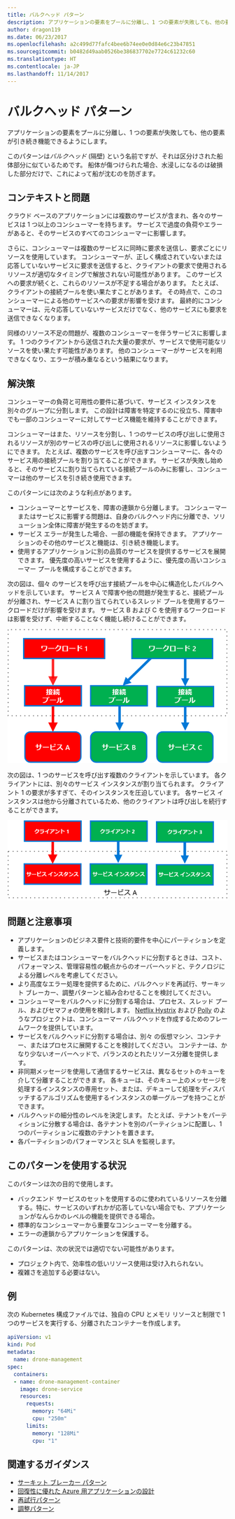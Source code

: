 ```yaml
---
title: バルクヘッド パターン
description: アプリケーションの要素をプールに分離し、1 つの要素が失敗しても、他の要素が引き続き機能できるようにします
author: dragon119
ms.date: 06/23/2017
ms.openlocfilehash: a2c499d77fafc4bee6b74ee0e0d84e6c23b47851
ms.sourcegitcommit: b0482d49aab0526be386837702e7724c61232c60
ms.translationtype: HT
ms.contentlocale: ja-JP
ms.lasthandoff: 11/14/2017
---
```

# <a name="bulkhead-pattern"></a>バルクヘッド パターン

アプリケーションの要素をプールに分離し、1 つの要素が失敗しても、他の要素が引き続き機能できるようにします。

このパターンは*バルクヘッド* (隔壁) という名前ですが、それは区分けされた船体部分に似ているためです。 船体が傷つけられた場合、水浸しになるのは破損した部分だけで、これによって船が沈むのを防ぎます。 

## <a name="context-and-problem"></a>コンテキストと問題

クラウド ベースのアプリケーションには複数のサービスが含まれ、各々のサービスは 1 つ以上のコンシューマーを持ちます。 サービスで過度の負荷やエラーがあると、そのサービスのすべてのコンシューマーに影響します。

さらに、コンシューマーは複数のサービスに同時に要求を送信し、要求ごとにリソースを使用しています。 コンシューマーが、正しく構成されていないまたは応答していないサービスに要求を送信すると、クライアントの要求で使用されるリソースが適切なタイミングで解放されない可能性があります。 このサービスへの要求が続くと、これらのリソースが不足する場合があります。 たとえば、クライアントの接続プールを使い果たすことがあります。 その時点で、このコンシューマーによる他のサービスへの要求が影響を受けます。 最終的にコンシューマーは、元々応答していないサービスだけでなく、他のサービスにも要求を送信できなくなります。

同様のリソース不足の問題が、複数のコンシューマーを伴うサービスに影響します。 1 つのクライアントから送信された大量の要求が、サービスで使用可能なリソースを使い果たす可能性があります。 他のコンシューマーがサービスを利用できなくなり、エラーが積み重なるという結果になります。

## <a name="solution"></a>解決策

コンシューマーの負荷と可用性の要件に基づいて、サービス インスタンスを別々のグループに分割します。 この設計は障害を特定するのに役立ち、障害中でも一部のコンシューマーに対してサービス機能を維持することができます。

コンシューマーはまた、リソースを分割し、1 つのサービスの呼び出しに使用されるリソースが別のサービスの呼び出しに使用されるリソースに影響しないようにできます。 たとえば、複数のサービスを呼び出すコンシューマーに、各々のサービス用の接続プールを割り当てることができます。 サービスが失敗し始めると、そのサービスに割り当てられている接続プールのみに影響し、コンシューマーは他のサービスを引き続き使用できます。

このパターンには次のような利点があります。

- コンシューマーとサービスを、障害の連鎖から分離します。 コンシューマーまたはサービスに影響する問題は、自身のバルクヘッド内に分離でき、ソリューション全体に障害が発生するのを妨ぎます。
- サービス エラーが発生した場合、一部の機能を保持できます。 アプリケーションのその他のサービスと機能は、引き続き機能します。
- 使用するアプリケーションに別の品質のサービスを提供するサービスを展開できます。 優先度の高いサービスを使用するように、優先度の高いコンシューマー プールを構成することができます。 

次の図は、個々 のサービスを呼び出す接続プールを中心に構造化したバルクヘッドを示しています。 サービス A で障害や他の問題が発生すると、接続プールが分離され、サービス A に割り当てられているスレッド プールを使用するワークロードだけが影響を受けます。 サービス B および C を使用するワークロードは影響を受けず、中断することなく機能し続けることができます。

![](./_images/bulkhead-1.png) 

次の図は、1 つのサービスを呼び出す複数のクライアントを示しています。 各クライアントには、別々のサービス インスタンスが割り当てられます。 クライアント 1 の要求が多すぎて、そのインスタンスを圧迫しています。 各サービス インスタンスは他から分離されているため、他のクライアントは呼び出しを続行することができます。

![](./_images/bulkhead-2.png)
     
## <a name="issues-and-considerations"></a>問題と注意事項

- アプリケーションのビジネス要件と技術的要件を中心にパーティションを定義します。
- サービスまたはコンシューマーをバルクヘッドに分割するときは、コスト、パフォーマンス、管理容易性の観点からのオーバーヘッドと、テクノロジによる分離レベルを考慮してください。
- より高度なエラー処理を提供するために、バルクヘッドを再試行、サーキット ブレーカー、調整パターンと組み合わせることを検討してください。
- コンシューマーをバルクヘッドに分割する場合は、プロセス、スレッド プール、およびセマフォの使用を検討します。 [Netflix Hystrix][hystrix] および [Polly][polly] のようなプロジェクトは、コンシューマー バルクヘッドを作成するためのフレームワークを提供しています。
- サービスをバルクヘッドに分割する場合は、別々 の仮想マシン、コンテナー、またはプロセスに展開することを検討してください。 コンテナーは、かなり少ないオーバーヘッドで、バランスのとれたリソース分離を提供します。
- 非同期メッセージを使用して通信するサービスは、異なるセットのキューを介して分離することができます。 各キューは、そのキュー上のメッセージを処理するインスタンスの専用セット、または、デキューして処理をディスパッチするアルゴリズムを使用するインスタンスの単一グループを持つことができます。
- バルクヘッドの細分性のレベルを決定します。 たとえば、テナントをパーティションに分散する場合は、各テナントを別のパーティションに配置し、1 つのパーティションに複数のテナントを置きます。
- 各パーティションのパフォーマンスと SLA を監視します。

## <a name="when-to-use-this-pattern"></a>このパターンを使用する状況

このパターンは次の目的で使用します。

- バックエンド サービスのセットを使用するのに使われているリソースを分離する。特に、サービスのいずれかが応答していない場合でも、アプリケーションがなんらかのレベルの機能を提供できる場合。
- 標準的なコンシューマーから重要なコンシューマーを分離する。
- エラーの連鎖からアプリケーションを保護する。

このパターンは、次の状況では適切でない可能性があります。

- プロジェクト内で、効率性の低いリソース使用は受け入れられない。
- 複雑さを追加する必要はない。

## <a name="example"></a>例

次の Kubernetes 構成ファイルでは、独自の CPU とメモリ リソースと制限で 1 つのサービスを実行する、分離されたコンテナーを作成します。

```yml
apiVersion: v1
kind: Pod
metadata:
  name: drone-management
spec:
  containers:
  - name: drone-management-container
    image: drone-service
    resources:
      requests:
        memory: "64Mi"
        cpu: "250m"
      limits:
        memory: "128Mi"
        cpu: "1"
```

## <a name="related-guidance"></a>関連するガイダンス

- [サーキット ブレーカー パターン](./circuit-breaker.md)
- [回復性に優れた Azure 用アプリケーションの設計](../resiliency/index.md)
- [再試行パターン](./retry.md)
- [調整パターン](./throttling.md)


<!-- links -->

[hystrix]: https://github.com/Netflix/Hystrix
[polly]: https://github.com/App-vNext/Polly